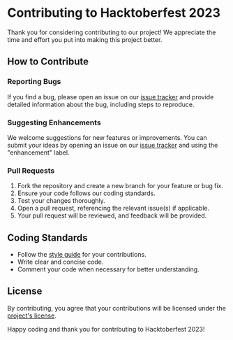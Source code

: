 # Contributing to Hacktoberfest 2023

Thank you for considering contributing to our project! We appreciate the time and effort you put into making this project better.

## How to Contribute

### Reporting Bugs

If you find a bug, please open an issue on our [issue tracker](link-to-issue-tracker) and provide detailed information about the bug, including steps to reproduce.

### Suggesting Enhancements

We welcome suggestions for new features or improvements. You can submit your ideas by opening an issue on our [issue tracker](link-to-issue-tracker) and using the "enhancement" label.

### Pull Requests

1. Fork the repository and create a new branch for your feature or bug fix.
2. Ensure your code follows our coding standards.
3. Test your changes thoroughly.
4. Open a pull request, referencing the relevant issue(s) if applicable.
5. Your pull request will be reviewed, and feedback will be provided.

## Coding Standards

- Follow the [style guide](link-to-style-guide) for your contributions.
- Write clear and concise code.
- Comment your code when necessary for better understanding.

## License

By contributing, you agree that your contributions will be licensed under the [project's license](link-to-license).

Happy coding and thank you for contributing to Hacktoberfest 2023!
